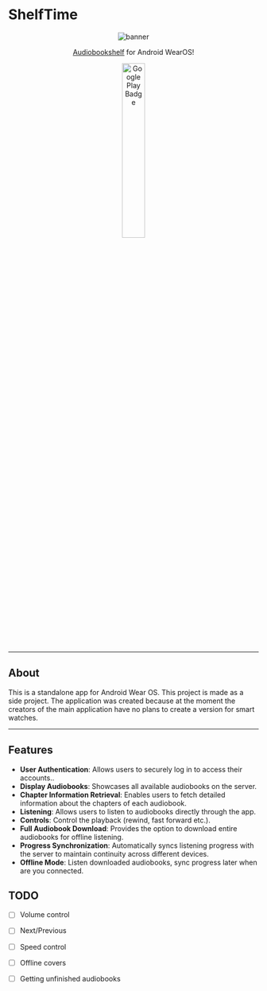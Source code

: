 # ShelfTime

<p align="center">
    <img src="https://github.com/mkaflowski/Audiobookshelf-WearOS/blob/main/raw/banner%20small.jpg?raw=true" alt="banner">
</p>

<p align="center">
    <a href="https://github.com/advplyr/audiobookshelf">Audiobookshelf</a> for Android WearOS!
</p>

<p align="center">
    <a href="http://www.play.google.com/store/apps/details?id=kaf.audiobookshelfwearos">
        <img src="https://play.google.com/intl/en_us/badges/images/generic/en_badge_web_generic.png" width="30%" alt="Google Play Badge">
    </a>
</p>

---

## About

This is a standalone app for Android Wear OS. This project is made as a side project. The application was created because at the moment the creators of the main application have no plans to create a version for smart watches.

---

## Features

- **User Authentication**: Allows users to securely log in to access their accounts..
- **Display Audiobooks**: Showcases all available audiobooks on the server.
- **Chapter Information Retrieval**: Enables users to fetch detailed information about the chapters of each audiobook.
- **Listening**: Allows users to listen to audiobooks directly through the app.
- **Controls**: Control the playback (rewind, fast forward etc.).
- **Full Audiobook Download**: Provides the option to download entire audiobooks for offline listening.
- **Progress Synchronization**: Automatically syncs listening progress with the server to maintain continuity across different devices.
- **Offline Mode**: Listen downloaded audiobooks, sync progress later when are you connected.

## TODO
- [ ] Volume control
- [ ] Next/Previous
- [ ] Speed control
- [ ] Offline covers
- [ ] Getting unfinished audiobooks
 
